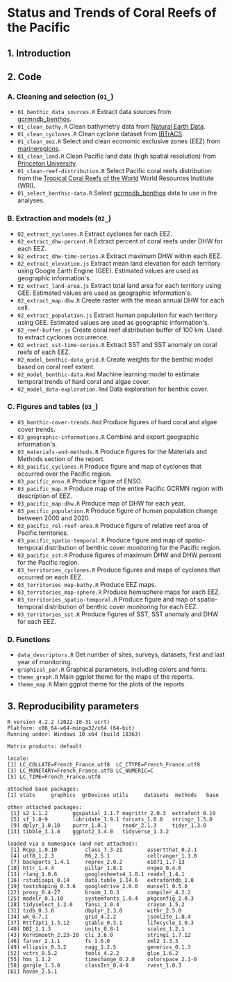 # **Status and Trends of Coral Reefs of the Pacific**


## 1. Introduction

## 2. Code

### A. Cleaning and selection (`01_`)

* `01_benthic_data_sources.R` Extract data sources from [gcrmndb_benthos](https://github.com/JWicquart/gcrmndb_benthos).
* `01_clean_bathy.R` Clean bathymetry data from [Natural Earth Data](https://www.naturalearthdata.com/downloads/10m-physical-vectors/).
* `01_clean_cyclones.R` Clean cyclone dataset from [IBTrACS](https://www.ncei.noaa.gov/products/international-best-track-archive).
* `01_clean_eez.R` Select and clean economic exclusive zones (EEZ) from [marineregions](https://marineregions.org/downloads.php).
* `01_clean_land.R` Clean Pacific land data (high spatial resolution) from [Princeton University](https://maps.princeton.edu/).
* `01_clean-reef-distribution.R` Select Pacific coral reefs distribution from the [Tropical Coral Reefs of the World](https://datasets.wri.org/dataset/tropical-coral-reefs-of-the-world-500-m-resolution-grid) World Resources Institute (WRI).
* `01_select_benthic-data.R` Select [gcrmndb_benthos](https://github.com/JWicquart/gcrmndb_benthos) data to use in the analyses.

### B. Extraction and models (`02_`)

* `02_extract_cyclones.R` Extract cyclones for each EEZ.
* `02_extract_dhw-percent.R` Extract percent of coral reefs under DHW for each EEZ.
* `02_extract_dhw-time-series.R` Extract maximum DHW within each EEZ.
* `02_extract_elevation.js` Extract mean land elevation for each territory using Google Earth Engine (GEE). Estimated values are used as geographic information's.
* `02_extract_land-area.js` Extract total land area for each territory using GEE. Estimated values are used as geographic information's.
* `02_extract_map-dhw.R` Create raster with the mean annual DHW for each cell.
* `02_extract_population.js` Extract human population for each territory using GEE. Estimated values are used as geographic information's.
* `02_reef-buffer.js` Create coral reef distribution buffer of 100 km. Used to extract cyclones occurrence.
* `02_extract_sst-time-series.R` Extract SST and SST anomaly on coral reefs of each EEZ.
* `02_model_benthic-data_grid.R` Create weights for the benthic model based on coral reef extent.
* `02_model_benthic-data.Rmd` Machine learning model to estimate temporal trends of hard coral and algae cover. 
* `02_model_data-exploration.Rmd` Data exploration for benthic cover.

### C. Figures and tables (`03_`)

* `03_benthic-cover-trends.Rmd` Produce figures of hard coral and algae cover trends.
* `03_geographic-informations.R` Combine and export geographic information's.
* `03_materials-and-methods.R` Produce figures for the Materials and Methods section of the report.
* `03_pacific_cyclones.R` Produce figure and map of cyclones that occurred over the Pacific region.
* `03_pacific_enso.R` Produce figure of ENSO.
* `03_pacific_map.R` Produce map of the entire Pacific GCRMN region with description of EEZ.
* `03_pacific_map-dhw.R` Produce map of DHW for each year.
* `03_pacific_population.R` Produce figure of human population change between 2000 and 2020.
* `03_pacific_rel-reef-area.R` Produce figure of relative reef area of Pacific territories.
* `03_pacific_spatio-temporal.R` Produce figure and map of spatio-temporal distribution of benthic cover monitoring for the Pacific region.
* `03_pacific_sst.R` Produce figures of maximum DHW and DHW percent for the Pacific region.
* `03_territories_cyclones.R` Produce figures and maps of cyclones that occurred on each EEZ.
* `03_territories_map-bathy.R` Produce EEZ maps.
* `03_territories_map-sphere.R` Produce hemisphere maps for each EEZ.
* `03_territories_spatio-temporal.R` Produce figure and map of spatio-temporal distribution of benthic cover monitoring for each EEZ.
* `03_territories_sst.R` Produce figures of SST, SST anomaly and DHW for each EEZ.

### D. Functions

* `data_descriptors.R` Get number of sites, surveys, datasets, first and last year of monitoring.
* `graphical_par.R` Graphical parameters, including colors and fonts.
* `theme_graph.R` Main ggplot theme for the maps of the reports.
* `theme_map.R` Main ggplot theme for the plots of the reports.


## 3. Reproducibility parameters

```
R version 4.2.2 (2022-10-31 ucrt)
Platform: x86_64-w64-mingw32/x64 (64-bit)
Running under: Windows 10 x64 (build 18363)

Matrix products: default

locale:
[1] LC_COLLATE=French_France.utf8  LC_CTYPE=French_France.utf8   
[3] LC_MONETARY=French_France.utf8 LC_NUMERIC=C                  
[5] LC_TIME=French_France.utf8    

attached base packages:
[1] stats     graphics  grDevices utils     datasets  methods   base     

other attached packages:
 [1] s2_1.1.2        ggspatial_1.1.7 magrittr_2.0.3  extrafont_0.19 
 [5] sf_1.0-9        lubridate_1.9.1 forcats_1.0.0   stringr_1.5.0  
 [9] dplyr_1.0.10    purrr_1.0.1     readr_2.1.3     tidyr_1.3.0    
[13] tibble_3.1.8    ggplot2_3.4.0   tidyverse_1.3.2

loaded via a namespace (and not attached):
 [1] Rcpp_1.0.10         class_7.3-21        assertthat_0.2.1   
 [4] utf8_1.2.3          R6_2.5.1            cellranger_1.1.0   
 [7] backports_1.4.1     reprex_2.0.2        e1071_1.7-13       
[10] httr_1.4.4          pillar_1.8.1        nngeo_0.4.6        
[13] rlang_1.0.6         googlesheets4_1.0.1 readxl_1.4.1       
[16] rstudioapi_0.14     data.table_1.14.6   extrafontdb_1.0    
[19] textshaping_0.3.6   googledrive_2.0.0   munsell_0.5.0      
[22] proxy_0.4-27        broom_1.0.3         compiler_4.2.2     
[25] modelr_0.1.10       systemfonts_1.0.4   pkgconfig_2.0.3    
[28] tidyselect_1.2.0    fansi_1.0.4         crayon_1.5.2       
[31] tzdb_0.3.0          dbplyr_2.3.0        withr_2.5.0        
[34] wk_0.7.1            grid_4.2.2          jsonlite_1.8.4     
[37] Rttf2pt1_1.3.12     gtable_0.3.1        lifecycle_1.0.3    
[40] DBI_1.1.3           units_0.8-1         scales_1.2.1       
[43] KernSmooth_2.23-20  cli_3.6.0           stringi_1.7.12     
[46] farver_2.1.1        fs_1.6.0            xml2_1.3.3         
[49] ellipsis_0.3.2      ragg_1.2.5          generics_0.1.3     
[52] vctrs_0.5.2         tools_4.2.2         glue_1.6.2         
[55] hms_1.1.2           timechange_0.2.0    colorspace_2.1-0   
[58] gargle_1.3.0        classInt_0.4-8      rvest_1.0.3        
[61] haven_2.5.1  
```